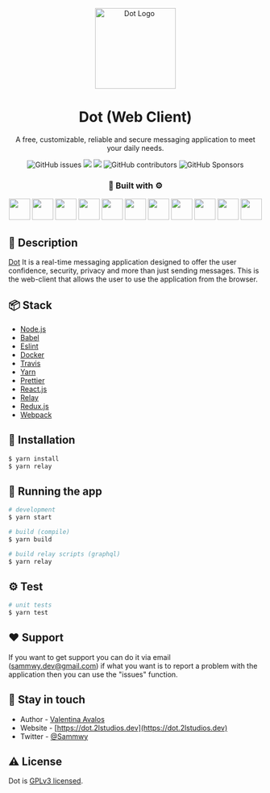 <p align="center">
  <a href="http://dot.2lstudios.dev/" target="blank"><img src="https://i.imgur.com/JnE3YKO.png" width="160" alt="Dot Logo" /></a>
  <h1 align="center">Dot (Web Client)</h1>
</p>

  <p align="center">A free, customizable, reliable and secure messaging application to meet your daily needs.</p>
    <p align="center">
      <img alt="GitHub issues" src="https://img.shields.io/github/issues/dotmsn/dot-web-client?color=FF0000&label=ISSUES&logo=gtihub&style=for-the-badge">
      <a href="https://paypal.me/samwy" target="_blank"><img src="https://img.shields.io/badge/Donate-PayPal-ff3f59.svg?style=for-the-badge&logo=paypal&color=00457C"/></a>
      <a href="https://twitter.com/sammwy" target="_blank"><img src="https://img.shields.io/twitter/follow/sammwy.svg?color=1DA1F2&style=for-the-badge&label=Follow&logo=twitter"></a>
      <img alt="GitHub contributors" src="https://img.shields.io/github/contributors/dotmsn/dot-web-client?color=ff69b4&style=for-the-badge&logo=github%20sponsors">
  <img alt="GitHub Sponsors" src="https://img.shields.io/github/sponsors/dotmsn?color=EA4AAA&label=SPNSORS&logo=github%20sponsors&style=for-the-badge">
</p>

<div align="center">
  <h3 align="center">🔨 Built with ⚙️</h3>
  <p align="center">
    <img height="42px" src="https://cdn.worldvectorlogo.com/logos/nodejs-icon.svg" /> 
    <img height="42px" src="https://www.isocell.com/downloads/fancy-index/icons/Babel.svg"/> 
    <img height="42px" src="https://eslint.org/assets/img/favicon.512x512.png"/> 
    <img height="42px" src="https://cursosdedesarrollo.com/wp-content/uploads/2019/08/Moby-logo.png"/> 
    <img height="42px" src="https://cdn.iconscout.com/icon/free/png-512/travis-1-283376.png" /> 
    <img height="42px" src="https://wipdeveloper.com/posts/2017/01/images/yarn-kitten1.png" />
    <img height="42px" src="https://cdn.worldvectorlogo.com/logos/prettier-1.svg"/>
    <img height="42px" src="https://upload.wikimedia.org/wikipedia/commons/thumb/4/47/React.svg/512px-React.svg.png"/>
    <img height="42px" src="https://relay.dev/img/relay.svg">
    <img height="42px" src="https://pablomagaz.com/content/images/2017/08/redux-2.svg">
    <img height="42px" src="https://webpack.js.org/icon-square-small.85ba630cf0c5f29ae3e3.svg"/>
  </p>
</div>

## 📝 Description

[Dot](https://dotmsn.com) It is a real-time messaging application designed to offer the user confidence, security, privacy and more than just sending messages. This is the web-client that allows the user to use the application from the browser.

## 📦 Stack

-   [Node.js](https://nodejs.org)
-   [Babel](https://babeljs.io/)
-   [Eslint](https://eslint.org/)
-   [Docker](https://www.docker.com/)
-   [Travis](https://travis-ci.org/)
-   [Yarn](https://yarnpkg.com/)
-   [Prettier](https://prettier.io/)
-   [React.js](https://reactjs.org/)
-   [Relay](https://relay.dev/)
-   [Redux.js](https://redux.js.org/)
-   [Webpack](https://webpack.js.org/)

## 🔨 Installation

```bash
$ yarn install
$ yarn relay
```

## 🚀 Running the app

```bash
# development
$ yarn start

# build (compile)
$ yarn build

# build relay scripts (graphql)
$ yarn relay
```

## ⚙️ Test

```bash
# unit tests
$ yarn test
```

## ❤️ Support

If you want to get support you can do it via email (sammwy.dev@gmail.com) if what you want is to report a problem with the application then you can use the "issues" function.

## 📙 Stay in touch

-   Author - [Valentina Avalos](https://twitter.com/sammwy)
-   Website - [https://dot.2lstudios.dev](https://dot.2lstudios.dev)
-   Twitter - [@Sammwy](https://twitter.com/sammwy)

## ⚠️ License

Dot is [GPLv3 licensed](LICENSE).
